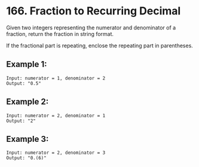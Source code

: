# 166. Fraction to Recurring Decimal

Given two integers representing the numerator and denominator of a fraction, return the fraction in string format.

If the fractional part is repeating, enclose the repeating part in parentheses.

## Example 1:

```
Input: numerator = 1, denominator = 2
Output: "0.5"
```

## Example 2:

```
Input: numerator = 2, denominator = 1
Output: "2"
```

## Example 3:

```
Input: numerator = 2, denominator = 3
Output: "0.(6)"
```